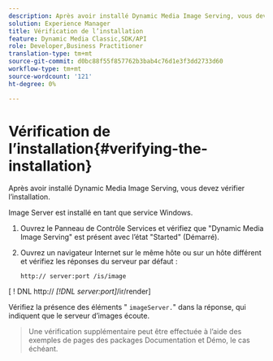 ```yaml
---
description: Après avoir installé Dynamic Media Image Serving, vous devez vérifier l’installation.
solution: Experience Manager
title: Vérification de l’installation
feature: Dynamic Media Classic,SDK/API
role: Developer,Business Practitioner
translation-type: tm+mt
source-git-commit: d0bc88f55f857762b3bab4c76d1e3f3dd2733d60
workflow-type: tm+mt
source-wordcount: '121'
ht-degree: 0%

---
```



# Vérification de l’installation{#verifying-the-installation}

Après avoir installé Dynamic Media Image Serving, vous devez vérifier l’installation.

Image Server est installé en tant que service Windows.

1. Ouvrez le Panneau de Contrôle Services et vérifiez que &quot;Dynamic Media Image Serving&quot; est présent avec l’état &quot;Started&quot; (Démarré).
1. Ouvrez un navigateur Internet sur le même hôte ou sur un hôte différent et vérifiez les réponses du serveur par défaut :

   `http:// server:port /is/image`

[ ! DNL http:// *[!DNL server:port]*/ir/render]

Vérifiez la présence des éléments &quot; `imageServer.`&quot; dans la réponse, qui indiquent que le serveur d’images écoute.
>Une vérification supplémentaire peut être effectuée à l’aide des exemples de pages des packages Documentation et Démo, le cas échéant.

